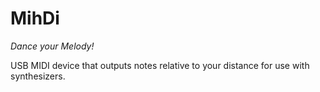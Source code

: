 # MihDi
*Dance your Melody!*

USB MIDI device that outputs notes relative to your distance for use with synthesizers.
